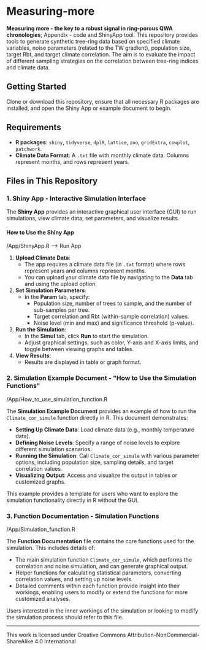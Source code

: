 # Measuring-more

**Measuring more - the key to a robust signal in ring-porous QWA chronologies**; Appendix - code and ShinyApp tool. This repository provides tools to generate synthetic tree-ring data based on specified climate variables, noise parameters (related to the TW gradient), population size, target Rbt, and target climate correlation. The aim is to evaluate the impact of different sampling strategies on the correlation between tree-ring indices and climate data.

## Getting Started

Clone or download this repository, ensure that all necessary R packages are installed, and open the Shiny App or example document to begin.

## Requirements

-   **R packages**: `shiny`, `tidyverse`, `dplR`, `lattice`, `zoo`, `gridExtra`, `cowplot`, `patchwork`.
-   **Climate Data Format**: A `.txt` file with monthly climate data. Columns represent months, and rows represent years.

## Files in This Repository

### 1. Shiny App - Interactive Simulation Interface

The **Shiny App** provides an interactive graphical user interface (GUI) to run simulations, view climate data, set parameters, and visualize results.

#### How to Use the Shiny App

/App/ShinyApp.R –\> Run App

1.  **Upload Climate Data**:
    -   The app requires a climate data file (in `.txt` format) where rows represent years and columns represent months.
    -   You can upload your climate data file by navigating to the **Data** tab and using the upload option.
2.  **Set Simulation Parameters**:
    -   In the **Param** tab, specify:
        -   Population size, number of trees to sample, and the number of sub-samples per tree.
        -   Target correlation and Rbt (within-sample correlation) values.
        -   Noise level (min and max) and significance threshold (p-value).
3.  **Run the Simulation**:
    -   In the **Simul** tab, click **Run** to start the simulation.
    -   Adjust graphical settings, such as color, Y-axis and X-axis limits, and toggle between viewing graphs and tables.
4.  **View Results**:
    -   Results are displayed in table or graph format.

### 2. Simulation Example Document - "How to Use the Simulation Functions"

/App/How_to_use_simulation_function.R

The **Simulation Example Document** provides an example of how to run the `Climate_cor_simule` function directly in R. This document demonstrates:

-   **Setting Up Climate Data**: Load climate data (e.g., monthly temperature data).
-   **Defining Noise Levels**: Specify a range of noise levels to explore different simulation scenarios.
-   **Running the Simulation**: Call `Climate_cor_simule` with various parameter options, including population size, sampling details, and target correlation values.
-   **Visualizing Output**: Access and visualize the output in tables or customized graphs.

This example provides a template for users who want to explore the simulation functionality directly in R without the GUI.

### 3. Function Documentation - Simulation Functions

/App/Simulation_function.R

The **Function Documentation** file contains the core functions used for the simulation. This includes details of:

-   The main simulation function `Climate_cor_simule`, which performs the correlation and noise simulation, and can generate graphical output.
-   Helper functions for calculating statistical parameters, converting correlation values, and setting up noise levels.
-   Detailed comments within each function provide insight into their workings, enabling users to modify or extend the functions for more customized analyses.

Users interested in the inner workings of the simulation or looking to modify the simulation process should refer to this file.

------------------------------------------------------------------------
 This work is licensed under Creative Commons Attribution-NonCommercial-ShareAlike 4.0 International 
